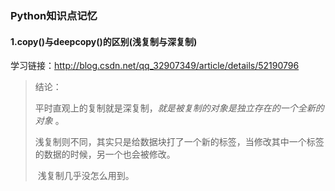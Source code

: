 ### Python知识点记忆

#### 1.copy()与deepcopy()的区别(浅复制与深复制)

学习链接：http://blog.csdn.net/qq_32907349/article/details/52190796

> 结论：
>
> ​	平时直观上的复制就是深复制，*就是被复制的对象是独立存在的一个全新的对象* 。
>
> ​	浅复制则不同，其实只是给数据块打了一个新的标签，当修改其中一个标签的数据的时候，另一个也会被修改。
>
> ​	浅复制几乎没怎么用到。


